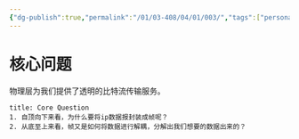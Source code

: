 ```yaml
---
{"dg-publish":true,"permalink":"/01/03-408/04/01/003/","tags":["personal/blog"]}
---
```



# 核心问题
物理层为我们提供了透明的比特流传输服务。
```ad-question
title: Core Question
1. 自顶向下来看，为什么要将ip数据报封装成帧呢？
2. 从底至上来看，帧又是如何将数据进行解耦，分解出我们想要的数据出来的？
```


